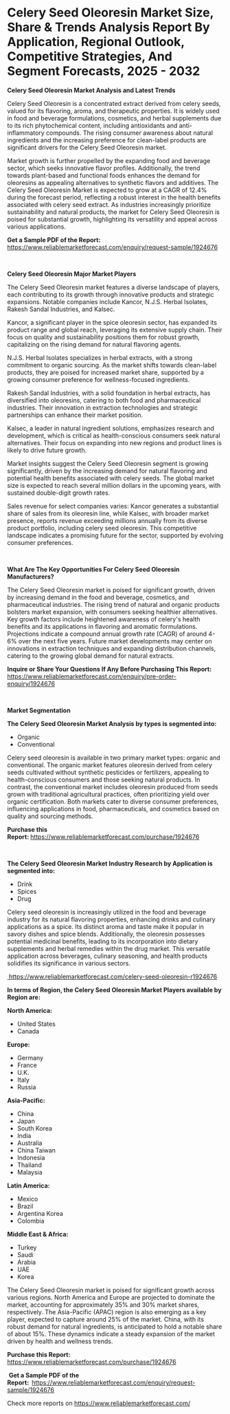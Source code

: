 <p><h1>Celery Seed Oleoresin Market Size, Share & Trends Analysis Report By Application, Regional Outlook, Competitive Strategies, And Segment Forecasts, 2025 - 2032</h1></p><p><strong>Celery Seed Oleoresin Market Analysis and Latest Trends</strong></p>
<p><p>Celery Seed Oleoresin is a concentrated extract derived from celery seeds, valued for its flavoring, aroma, and therapeutic properties. It is widely used in food and beverage formulations, cosmetics, and herbal supplements due to its rich phytochemical content, including antioxidants and anti-inflammatory compounds. The rising consumer awareness about natural ingredients and the increasing preference for clean-label products are significant drivers for the Celery Seed Oleoresin market.</p><p>Market growth is further propelled by the expanding food and beverage sector, which seeks innovative flavor profiles. Additionally, the trend towards plant-based and functional foods enhances the demand for oleoresins as appealing alternatives to synthetic flavors and additives. The Celery Seed Oleoresin Market is expected to grow at a CAGR of 12.4% during the forecast period, reflecting a robust interest in the health benefits associated with celery seed extract. As industries increasingly prioritize sustainability and natural products, the market for Celery Seed Oleoresin is poised for substantial growth, highlighting its versatility and appeal across various applications.</p></p>
<p><strong>Get a Sample PDF of the Report:&nbsp;</strong> <a href="https://www.reliablemarketforecast.com/enquiry/request-sample/1924676?utm_campaign=3129&utm_medium=2&utm_source=Github&utm_content=ia&utm_term=02042025&utm_id=celery-seed-oleoresin">https://www.reliablemarketforecast.com/enquiry/request-sample/1924676</a></p>
<p>&nbsp;</p>
<p><strong>Celery Seed Oleoresin Major Market Players</strong></p>
<p><p>The Celery Seed Oleoresin market features a diverse landscape of players, each contributing to its growth through innovative products and strategic expansions. Notable companies include Kancor, N.J.S. Herbal Isolates, Rakesh Sandal Industries, and Kalsec.</p><p>Kancor, a significant player in the spice oleoresin sector, has expanded its product range and global reach, leveraging its extensive supply chain. Their focus on quality and sustainability positions them for robust growth, capitalizing on the rising demand for natural flavoring agents.</p><p>N.J.S. Herbal Isolates specializes in herbal extracts, with a strong commitment to organic sourcing. As the market shifts towards clean-label products, they are poised for increased market share, supported by a growing consumer preference for wellness-focused ingredients.</p><p>Rakesh Sandal Industries, with a solid foundation in herbal extracts, has diversified into oleoresins, catering to both food and pharmaceutical industries. Their innovation in extraction technologies and strategic partnerships can enhance their market position.</p><p>Kalsec, a leader in natural ingredient solutions, emphasizes research and development, which is critical as health-conscious consumers seek natural alternatives. Their focus on expanding into new regions and product lines is likely to drive future growth.</p><p>Market insights suggest the Celery Seed Oleoresin segment is growing significantly, driven by the increasing demand for natural flavoring and potential health benefits associated with celery seeds. The global market size is expected to reach several million dollars in the upcoming years, with sustained double-digit growth rates.</p><p>Sales revenue for select companies varies: Kancor generates a substantial share of sales from its oleoresin line, while Kalsec, with broader market presence, reports revenue exceeding millions annually from its diverse product portfolio, including celery seed oleoresin. This competitive landscape indicates a promising future for the sector, supported by evolving consumer preferences.</p></p>
<p>&nbsp;</p>
<p><strong>What Are The Key Opportunities For Celery Seed Oleoresin Manufacturers?</strong></p>
<p><p>The Celery Seed Oleoresin market is poised for significant growth, driven by increasing demand in the food and beverage, cosmetics, and pharmaceutical industries. The rising trend of natural and organic products bolsters market expansion, with consumers seeking healthier alternatives. Key growth factors include heightened awareness of celery's health benefits and its applications in flavoring and aromatic formulations. Projections indicate a compound annual growth rate (CAGR) of around 4-6% over the next five years. Future market developments may center on innovations in extraction techniques and expanding distribution channels, catering to the growing global demand for natural extracts.</p></p>
<p><strong>Inquire or Share Your Questions If Any Before Purchasing This Report:</strong> <a href="https://www.reliablemarketforecast.com/enquiry/pre-order-enquiry/1924676?utm_campaign=3129&utm_medium=2&utm_source=Github&utm_content=ia&utm_term=02042025&utm_id=celery-seed-oleoresin">https://www.reliablemarketforecast.com/enquiry/pre-order-enquiry/1924676</a></p>
<p>&nbsp;</p>
<p><strong>Market Segmentation</strong></p>
<p><strong>The Celery Seed Oleoresin Market Analysis by types is segmented into:</strong></p>
<p><ul><li>Organic</li><li>Conventional</li></ul></p>
<p><p>Celery seed oleoresin is available in two primary market types: organic and conventional. The organic market features oleoresin derived from celery seeds cultivated without synthetic pesticides or fertilizers, appealing to health-conscious consumers and those seeking natural products. In contrast, the conventional market includes oleoresin produced from seeds grown with traditional agricultural practices, often prioritizing yield over organic certification. Both markets cater to diverse consumer preferences, influencing applications in food, pharmaceuticals, and cosmetics based on quality and sourcing methods.</p></p>
<p><strong>Purchase this Report:&nbsp;</strong><a href="https://www.reliablemarketforecast.com/purchase/1924676?utm_campaign=3129&utm_medium=2&utm_source=Github&utm_content=ia&utm_term=02042025&utm_id=celery-seed-oleoresin">https://www.reliablemarketforecast.com/purchase/1924676</a></p>
<p>&nbsp;</p>
<p><strong>The Celery Seed Oleoresin Market Industry Research by Application is segmented into:</strong></p>
<p><ul><li>Drink</li><li>Spices</li><li>Drug</li></ul></p>
<p><p>Celery seed oleoresin is increasingly utilized in the food and beverage industry for its natural flavoring properties, enhancing drinks and culinary applications as a spice. Its distinct aroma and taste make it popular in savory dishes and spice blends. Additionally, the oleoresin possesses potential medicinal benefits, leading to its incorporation into dietary supplements and herbal remedies within the drug market. This versatile application across beverages, culinary seasoning, and health products solidifies its significance in various sectors.</p></p>
<p><a href="https://www.reliablemarketforecast.com/celery-seed-oleoresin-r1924676?utm_campaign=3129&utm_medium=2&utm_source=Github&utm_content=ia&utm_term=02042025&utm_id=celery-seed-oleoresin">&nbsp;https://www.reliablemarketforecast.com/celery-seed-oleoresin-r1924676</a></p>
<p><strong>In terms of Region, the Celery Seed Oleoresin Market Players available by Region are:</strong></p>
<p>
    <p> <strong> North America: </strong>
        <ul>
            <li>United States</li>
            <li>Canada</li>
        </ul>
        </p> 
    <p> <strong> Europe: </strong>
        <ul>
            <li>Germany</li>
            <li>France</li>
            <li>U.K.</li>
            <li>Italy</li>
            <li>Russia</li>
        </ul>
        </p> 
    <p> <strong> Asia-Pacific: </strong>
        <ul>
            <li>China</li>
            <li>Japan</li>
            <li>South Korea</li>
            <li>India</li>
            <li>Australia</li>
            <li>China Taiwan</li>
            <li>Indonesia</li>
            <li>Thailand</li>
            <li>Malaysia</li>
        </ul>
        </p> 
    <p> <strong> Latin America: </strong>
        <ul>
            <li>Mexico</li>
            <li>Brazil</li>
            <li>Argentina Korea</li>
            <li>Colombia</li>
        </ul>
        </p> 
    <p> <strong> Middle East & Africa: </strong>
        <ul>
            <li>Turkey</li>
            <li>Saudi</li>
            <li>Arabia</li>
            <li>UAE</li>
            <li>Korea</li>
        </ul>
    </p>
    </p>
<p><p>The Celery Seed Oleoresin market is poised for significant growth across various regions. North America and Europe are projected to dominate the market, accounting for approximately 35% and 30% market shares, respectively. The Asia-Pacific (APAC) region is also emerging as a key player, expected to capture around 25% of the market. China, with its robust demand for natural ingredients, is anticipated to hold a notable share of about 15%. These dynamics indicate a steady expansion of the market driven by health and wellness trends.</p></p>
<p><strong>Purchase this Report: </strong><a href="https://www.reliablemarketforecast.com/purchase/1924676?utm_campaign=3129&utm_medium=2&utm_source=Github&utm_content=ia&utm_term=02042025&utm_id=celery-seed-oleoresin">https://www.reliablemarketforecast.com/purchase/1924676</a></p>
<p>&nbsp;<strong>Get a Sample PDF of the Report:&nbsp;&nbsp;</strong><a href="https://www.reliablemarketforecast.com/enquiry/request-sample/1924676?utm_campaign=3129&utm_medium=2&utm_source=Github&utm_content=ia&utm_term=02042025&utm_id=celery-seed-oleoresin">https://www.reliablemarketforecast.com/enquiry/request-sample/1924676</a></p>
<p><strong></strong></p>
<p>Check more reports on <a href="https://www.reliablemarketforecast.com/?utm_campaign=3129&utm_medium=2&utm_source=Github&utm_content=ia&utm_term=02042025&utm_id=celery-seed-oleoresin">https://www.reliablemarketforecast.com/</a></p>
